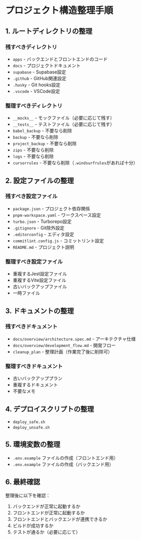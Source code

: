 # プロジェクト構造整理手順

## 1. ルートディレクトリの整理

### 残すべきディレクトリ
- `apps` - バックエンドとフロントエンドのコード
- `docs` - プロジェクトドキュメント
- `supabase` - Supabase設定
- `.github` - GitHub関連設定
- `.husky` - Git hooks設定
- `.vscode` - VSCode設定

### 整理すべきディレクトリ
- `__mocks__` - モックファイル（必要に応じて残す）
- `__tests__` - テストファイル（必要に応じて残す）
- `babel_backup` - 不要なら削除
- `backup` - 不要なら削除
- `project_backup` - 不要なら削除
- `zips` - 不要なら削除
- `logs` - 不要なら削除
- `cursorrules` - 不要なら削除（`.windsurfrules`があれば十分）

## 2. 設定ファイルの整理

### 残すべき設定ファイル
- `package.json` - プロジェクト依存関係
- `pnpm-workspace.yaml` - ワークスペース設定
- `turbo.json` - Turborepo設定
- `.gitignore` - Git除外設定
- `.editorconfig` - エディタ設定
- `commitlint.config.js` - コミットリント設定
- `README.md` - プロジェクト説明

### 整理すべき設定ファイル
- 重複するJest設定ファイル
- 重複するVite設定ファイル
- 古いバックアップファイル
- 一時ファイル

## 3. ドキュメントの整理

### 残すべきドキュメント
- `docs/overview/architecture.spec.md` - アーキテクチャ仕様
- `docs/overview/development_flow.md` - 開発フロー
- `cleanup_plan` - 整理計画（作業完了後に削除可）

### 整理すべきドキュメント
- 古いバックアッププラン
- 重複するドキュメント
- 不要なメモ

## 4. デプロイスクリプトの整理

- `deploy_safe.sh`
- `deploy_unsafe.sh`

## 5. 環境変数の整理

- `.env.example` ファイルの作成（フロントエンド用）
- `.env.example` ファイルの作成（バックエンド用）

## 6. 最終確認

整理後に以下を確認：

1. バックエンドが正常に起動するか
2. フロントエンドが正常に起動するか
3. フロントエンドとバックエンドが連携できるか
4. ビルドが成功するか
5. テストが通るか（必要に応じて）
